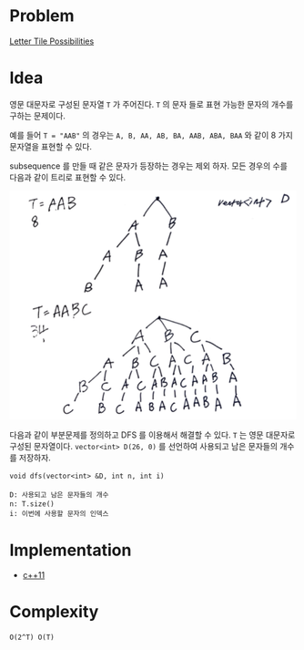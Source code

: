 # Problem

[Letter Tile Possibilities](https://leetcode.com/problems/letter-tile-possibilities/)

# Idea

영문 대문자로 구성된 문자열 `T` 가 주어진다. `T` 의 문자 들로
표현 가능한 문자의 개수를 구하는 문제이다.

예를 들어 `T = "AAB"` 의 경우는 `A, B, AA, AB, BA, AAB, ABA, BAA` 와
같이 8 가지 문자열을 표현할 수 있다.

subsequence 를 만들 때 같은 문자가 등장하는 경우는 제외 하자.  모든
경우의 수를 다음과 같이 트리로 표현할 수 있다.

![](recursiontree.png)

다음과 같이 부분문제를 정의하고 DFS 를 이용해서 해결할 수 있다.  `T`
는 영문 대문자로 구성된 문자열이다. `vector<int> D(26, 0)` 를
선언하여 사용되고 남은 문자들의 개수를 저장하자.

```
void dfs(vector<int> &D, int n, int i)

D: 사용되고 남은 문자들의 개수
n: T.size()
i: 이번에 사용할 문자의 인덱스
```

# Implementation

* [c++11](a.cpp)

# Complexity

```
O(2^T) O(T)
```
